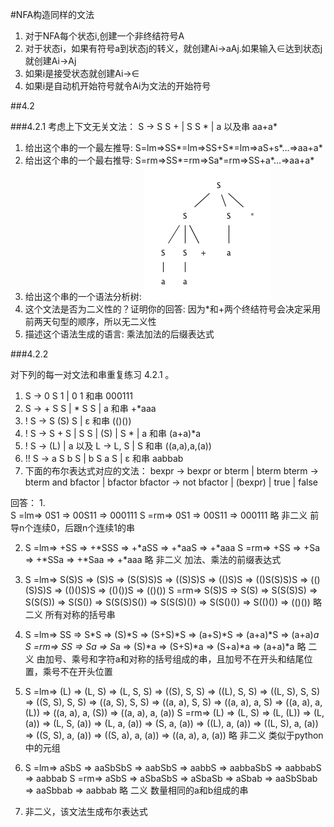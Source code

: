 #NFA构造同样的文法

1.	对于NFA每个状态i,创建一个非终结符号A
2.	对于状态i，如果有符号a到状态j的转义，就创建Ai->aAj.如果输入∈达到状态j就创建Ai->Aj
3.	如果i是接受状态就创建Ai->∈
4.	如果i是自动机开始符号就令Ai为文法的开始符号

##4.2

###4.2.1
考虑上下文无关文法：
	S -> S S + | S S * | a
	以及串 aa+a*

1.	给出这个串的一个最左推导:
	S=lm=>SS*=lm=>SS+S*=lm=>aS+s*...=>aa+a*
2.	给出这个串的一个最右推导:
	S=rm=>SS*=rm=>Sa*=rm=>SS+a*...=>aa+a*
3.	给出这个串的一个语法分析树:
	![4.2.1(3)](1.gif)
4.	这个文法是否为二义性的？证明你的回答:	
	因为*和+两个终结符号会决定采用前两天句型的顺序，所以无二义性
5.	描述这个语法生成的语言:
	乘法加法的后缀表达式
	
###4.2.2

对下列的每一对文法和串重复练习 4.2.1 。

1.	S -> 0 S 1 | 0 1 和串 000111
2.	S -> + S S | * S S | a 和串 +*aaa
3.	! S -> S (S) S | ε 和串 (()())
4.	! S -> S + S | S S | (S) | S * | a 和串 (a+a)*a
5.	! S -> (L) | a 以及 L -> L, S | S 和串 ((a,a),a,(a))
6.	!! S -> a S b S | b S a S | ε 和串 aabbab
7.	下面的布尔表达式对应的文法：
	bexpr -> bexpr or bterm | bterm
	bterm -> bterm and bfactor | bfactor
	bfactor -> not bfactor | (bexpr) | true | false

回答：	
1.	
	S =lm=> 0S1 => 00S11 => 000111
	S =rm=> 0S1 => 00S11 => 000111
	略
	非二义
	前导n个连续0，后跟n个连续1的串
	
2.	
	S =lm=> +SS => +*SSS => +*aSS => +*aaS => +*aaa
	S =rm=> +SS => +Sa => +*SSa => +*Saa => +*aaa
	略
	非二义
	加法、乘法的前缀表达式
	
3.	
	S =lm=> S(S)S => (S)S => (S(S)S)S => ((S)S)S => (()S)S => (()S(S)S)S => (()(S)S)S => (()()S)S => (()())S => (()())
	S =rm=> S(S)S => S(S) => S(S(S)S) => S(S(S)) => S(S()) => S(S(S)S()) => S(S(S)()) => S(S()()) => S(()()) => (()())
	略
	二义
	所有对称的括号串
	
4.	
	S =lm=> SS => S*S => (S)*S => (S+S)*S => (a+S)*S => (a+a)*S => (a+a)*a
	S =rm=> SS => Sa => S*a => (S)*a => (S+S)*a => (S+a)*a => (a+a)*a
	略
	二义
	由加号、乘号和字符a和对称的括号组成的串，且加号不在开头和结尾位置，乘号不在开头位置
	
5.	
	S =lm=> (L) => (L, S) => (L, S, S) => ((S), S, S) => ((L), S, S) => ((L, S), S, S) => ((S, S), S, S) => ((a, S), S, S) => ((a, a), S, S) => ((a, a), a, S) => ((a, a), a, (L)) => ((a, a), a, (S)) => ((a, a), a, (a))
	S =rm=> (L) => (L, S) => (L, (L)) => (L, (a)) => (L, S, (a)) => (L, a, (a)) => (S, a, (a)) => ((L), a, (a)) => ((L, S), a, (a)) => ((S, S), a, (a)) => ((S, a), a, (a)) => ((a, a), a, (a))
	略
	非二义
	类似于python中的元组
		
6.		
	S =lm=> aSbS => aaSbSbS => aabSbS => aabbS => aabbaSbS => aabbabS => aabbab
	S =rm=> aSbS => aSbaSbS => aSbaSb => aSbab => aaSbSbab => aaSbbab => aabbab
	略
	二义
	数量相同的a和b组成的串
	
7. 		
	非二义，该文法生成布尔表达式